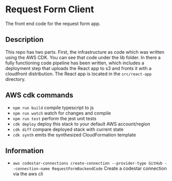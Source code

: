 # Request Form Client
The front end code for the request form app.

## Description
This repo has two parts. First, the infrastructure as code which was written using the AWS CDK. You can see that code under the lib folder. In there a fully functioning code pipeline has been written, which includes a deployment step that uploads the React app to s3 and fronts it with a cloudfront distribution. The React app is located in the `src/react-app` directory.

## AWS cdk commands

* `npm run build`   compile typescript to js
* `npm run watch`   watch for changes and compile
* `npm run test`    perform the jest unit tests
* `cdk deploy`      deploy this stack to your default AWS account/region
* `cdk diff`        compare deployed stack with current state
* `cdk synth`       emits the synthesized CloudFormation template

## Information
* `aws codestar-connections create-connection --provider-type GitHub --connection-name RequestFormBackendCode` Create a codestar connection via the aws cli
